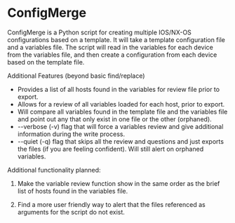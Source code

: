 ConfigMerge
===========

ConfigMerge is a Python script for creating multiple IOS/NX-OS configurations based on a template.  It will take a template configuration file and a variables file.  The script will read in the variables for each device from the variables file, and then create a configuration from each device based on the template file.

Additional Features (beyond basic find/replace)
* Provides a list of all hosts found in the variables for review file prior to export.
* Allows for a review of all variables loaded for each host, prior to export.
* Will compare all variables found in the template file and the variables file and point out any that only exist in one file or the other (orphaned).
* --verbose (-v) flag that will force a variables review and give additional information during the write process.
* --quiet (-q) flag that skips all the review and questions and just exports the files (if you are feeling confident).  Will still alert on orphaned variables.


Additional functionality planned:

1) Make the variable review function show in the same order as the brief list of hosts found in the variables file.

2) Find a more user friendly way to alert that the files referenced as arguments for the script do not exist.
